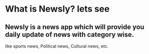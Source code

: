 # What is Newsly? lets see 

## Newsly is a news app which will provide you daily update of news with category wise.

like sports news, Political news, Cultural news, etc.

